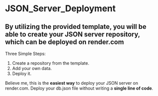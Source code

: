 # JSON_Server_Deployment




By utilizing the provided template, you will be able to create your JSON server repository, which can be deployed on render.com
--------------





Three Simple Steps:

1. Create a repository from the template.
2. Add your own data.
3. Deploy it.

Believe me, this is the **easiest way** to deploy your JSON server on render.com. Deploy your db.json file without writing a **single line of code**.

